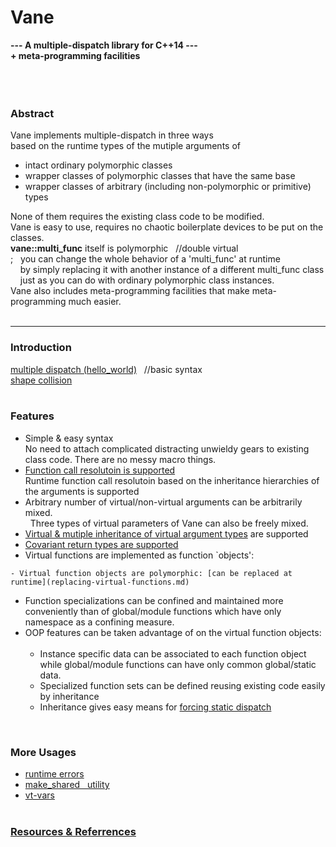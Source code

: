 # Vane

**---  A multiple-dispatch library for C++14 ---  
     + meta-programming facilities**  
&nbsp;  
&nbsp;  
&nbsp;  
### Abstract
Vane implements multiple-dispatch in three ways  
based on the runtime types of the mutiple arguments of
- intact ordinary polymorphic classes
- wrapper classes of polymorphic classes that have the same base
- wrapper classes of arbitrary (including non-polymorphic or primitive) types  

None of them requires the existing class code to be modified.  
Vane is easy to use, requires no chaotic boilerplate devices to be put on the classes.  
**vane::multi\_func** itself is polymorphic &nbsp; //double virtual  
; &nbsp;  you can change the whole behavior of a 'multi\_func' at runtime  
&nbsp; &nbsp; by simply replacing it with another instance of a different multi\_func class  
&nbsp; &nbsp; just as you can do with ordinary polymorphic class instances.  
Vane also includes meta-programming facilities that make meta-programming much easier.
&nbsp;  
&nbsp;  

****

### Introduction
[multiple dispatch (hello_world)](hello_world.md)  &nbsp; //basic syntax  
[shape collision](collide.md)  
&nbsp;  

### Features
- Simple & easy syntax  
  No need to attach complicated distracting unwieldy gears to existing class code. There are no messy macro things.
- [Function call resolutoin is supported](call_resolution.md)  
  Runtime function call resolutoin based on the inheritance hierarchies of the arguments is supported
- Arbitrary number of virtual/non-virtual arguments can be arbitrarily mixed.  
  &nbsp; Three types of virtual parameters of Vane can also be freely mixed.
- [Virtual & mutiple inheritance of virtual argument types](diamond.md) are supported
- [Covariant return types are supported](covariant_return_types.md)
- Virtual functions are implemented as function `objects':
<!-- - function pointers are easily implemented as function object pointers.      -->
    - Virtual function objects are polymorphic: [can be replaced at runtime](replacing-virtual-functions.md)  
<!--    - [Virtual functions can be replaced at runtime](replacing-virtual-functions.md) is supported //polymorphism  -->
<!--    - [Replacing virtual functions at runtime](replacing-virtual-functions.md) is supported //polymorphism  -->
  - Function specializations can be confined and maintained more conveniently
    than of global/module functions which have only namespace as a confining measure.
  - OOP features can be taken advantage of on the virtual function objects: &nbsp; <!-- polymorphism, inheritance etc-->  
    - Instance specific data can be associated to each function object while global/module functions can have only common global/static data.  
    - Specialized function sets can be defined reusing existing code easily by inheritance  
    - Inheritance gives easy means for [forcing static dispatch](forcing_static_dispatch.md) <!-- accessing individual implementatins -->  
<!-- or for [calling the base implementations](calling_base_implementations) of a virtual function.  -->


&nbsp;  

### More Usages
<!--
- [utility &nbsp; for std::shared_ptr](make_shared.md)  
- [std::shared_ptr &nbsp; utility](make_shared.md)  
- [```make_shared utility```](make_shared.md)  
- [using with &nbsp; std::shared_ptr](make_shared.md)  
- forcing static dispatch / calling base implementations
-->
- [runtime errors](runtime_errors.md)
- [make_shared &nbsp; utility](make_shared.md)  
- [vt-vars](vt-vars.md)  
&nbsp;  


### [Resources & Referrences](resources.md)



